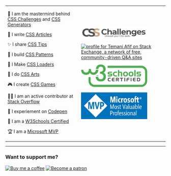 
<table>
<tr >
<td >

🧠 I am the mastermind behind [CSS Challenges](https://css-challenges.com/) and [CSS Generators](https://css-generators.com/) &nbsp;&nbsp;&nbsp;&nbsp;&nbsp;&nbsp;&nbsp;&nbsp;&nbsp;&nbsp;
     
📝 I write [CSS Articles](https://css-articles.com/)
     
✨ I share [CSS Tips](https://css-tip.com/)
     
🧱 I build [CSS Patterns](https://css-pattern.com/)  

💫 I Make [CSS Loaders](https://css-loaders.com/)
     
🎨 I do [CSS Arts](https://css-only.art/)

🎮 I create [CSS Games](https://css-games.com/)
     
👨‍💻 I am an active contributor at [Stack Overflow](https://stackoverflow.com/users/8620333/temani-afif)

🔧 I experiement on [Codepen](https://codepen.io/t_afif)

🥇 I am a [W3Schools Certified](https://certification.w3schools.com/w3certified.asp?id=7368672)

🏆 I am a [Microsoft MVP](https://mvp.microsoft.com/fr-fr/PublicProfile/5004281?fullName=Temani%20Afif)

<a rel="me" href="https://front-end.social/@css"></a>     
</td>
<td >
     
<a href="https://css-challenges.com/"><img src="logo-CSS.png" width="208" alt="CSS Challenges"></a>
     
<a href="https://stackexchange.com/users/11780569"><img src="https://stackexchange.com/users/flair/11780569.png" width="208" height="58" alt="profile for Temani Afif on Stack Exchange, a network of free, community-driven Q&amp;A sites" title="profile for Temani Afif on Stack Exchange, a network of free, community-driven Q&amp;A sites"></a>
     
<a href="https://certification.w3schools.com/w3certified.asp?id=7368672"><img src="w3certified.png" width="208" alt="W3Schools Certified"></a>

<a href="https://mvp.microsoft.com/fr-fr/PublicProfile/5004281?fullName=Temani%20Afif"><img src="MVP_Logo.png" width="208" alt="Microsoft MVP"></a>
       
</td>
</tr>
</table>   

----
     
### Want to support me?

<a href="https://www.buymeacoffee.com/afif"><img src="https://cdn.buymeacoffee.com/buttons/default-orange.png" width="224" alt="Buy me a coffee"></a> <a href="https://www.patreon.com/temani"><img src="https://dev-to-uploads.s3.amazonaws.com/uploads/articles/db3jtgy2i5l4w8slkps5.png" width="208" alt="Become a patron"></a>
    
